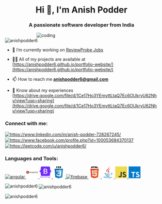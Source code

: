 <h1 align="center">Hi 👋, I'm Anish Podder</h1>
<h3 align="center">A passionate software developer from India</h3>

<img align="right" alt="coding" width="400" src="https://user-images.githubusercontent.com/58518192/87162442-bf3e8180-c2e7-11ea-9f2a-53a50306b7ce.gif">

<p align="left"> <img src="https://komarev.com/ghpvc/?username=anishpodder6&label=Profile%20views&color=0e75b6&style=flat" alt="anishpodder6" /> </p>

- 🔭 I’m currently working on [ReviewProbe Jobs](https://reviewprobe.com/home)

- 👨‍💻 All of my projects are available at [https://anishpodder6.github.io/portfolio-website/](https://anishpodder6.github.io/portfolio-website/)

- 📫 How to reach me **anishpodder6@gmail.com**

- 📄 Know about my experiences [https://drive.google.com/file/d/1Ce17Ho3YEmyttLtaQ7Ec6OUkryU62Nhv/view?usp=sharing](https://drive.google.com/file/d/1Ce17Ho3YEmyttLtaQ7Ec6OUkryU62Nhv/view?usp=sharing)

<h3 align="left">Connect with me:</h3>
<p align="left">
<a href="https://linkedin.com/in/https://www.linkedin.com/in/anish-podder-728267245/" target="blank"><img align="center" src="https://raw.githubusercontent.com/rahuldkjain/github-profile-readme-generator/master/src/images/icons/Social/linked-in-alt.svg" alt="https://www.linkedin.com/in/anish-podder-728267245/" height="30" width="40" /></a>
<a href="https://fb.com/https://www.facebook.com/profile.php?id=100053684370137" target="blank"><img align="center" src="https://raw.githubusercontent.com/rahuldkjain/github-profile-readme-generator/master/src/images/icons/Social/facebook.svg" alt="https://www.facebook.com/profile.php?id=100053684370137" height="30" width="40" /></a>
<a href="https://www.leetcode.com/https://leetcode.com/u/anishpodder6/" target="blank"><img align="center" src="https://raw.githubusercontent.com/rahuldkjain/github-profile-readme-generator/master/src/images/icons/Social/leet-code.svg" alt="https://leetcode.com/u/anishpodder6/" height="30" width="40" /></a>
</p>

<h3 align="left">Languages and Tools:</h3>
<p align="left"> <a href="https://angular.io" target="_blank" rel="noreferrer"> <img src="https://angular.io/assets/images/logos/angular/angular.svg" alt="angular" width="40" height="40"/> </a> <a href="https://angular.io" target="_blank" rel="noreferrer"> <img src="https://raw.githubusercontent.com/devicons/devicon/master/icons/angularjs/angularjs-original-wordmark.svg" alt="angularjs" width="40" height="40"/> </a> <a href="https://getbootstrap.com" target="_blank" rel="noreferrer"> <img src="https://raw.githubusercontent.com/devicons/devicon/master/icons/bootstrap/bootstrap-plain-wordmark.svg" alt="bootstrap" width="40" height="40"/> </a> <a href="https://www.w3schools.com/css/" target="_blank" rel="noreferrer"> <img src="https://raw.githubusercontent.com/devicons/devicon/master/icons/css3/css3-original-wordmark.svg" alt="css3" width="40" height="40"/> </a> <a href="https://firebase.google.com/" target="_blank" rel="noreferrer"> <img src="https://www.vectorlogo.zone/logos/firebase/firebase-icon.svg" alt="firebase" width="40" height="40"/> </a> <a href="https://www.w3.org/html/" target="_blank" rel="noreferrer"> <img src="https://raw.githubusercontent.com/devicons/devicon/master/icons/html5/html5-original-wordmark.svg" alt="html5" width="40" height="40"/> </a> <a href="https://www.java.com" target="_blank" rel="noreferrer"> <img src="https://raw.githubusercontent.com/devicons/devicon/master/icons/java/java-original.svg" alt="java" width="40" height="40"/> </a> <a href="https://developer.mozilla.org/en-US/docs/Web/JavaScript" target="_blank" rel="noreferrer"> <img src="https://raw.githubusercontent.com/devicons/devicon/master/icons/javascript/javascript-original.svg" alt="javascript" width="40" height="40"/> </a> <a href="https://www.typescriptlang.org/" target="_blank" rel="noreferrer"> <img src="https://raw.githubusercontent.com/devicons/devicon/master/icons/typescript/typescript-original.svg" alt="typescript" width="40" height="40"/> </a> </p>

<p><img align="left" src="https://github-readme-stats.vercel.app/api/top-langs?username=anishpodder6&show_icons=true&locale=en&layout=compact" alt="anishpodder6" /></p>

<p>&nbsp;<img align="center" src="https://github-readme-stats.vercel.app/api?username=anishpodder6&show_icons=true&locale=en" alt="anishpodder6" /></p>

<p><img align="center" src="https://github-readme-streak-stats.herokuapp.com/?user=anishpodder6&" alt="anishpodder6" /></p>

